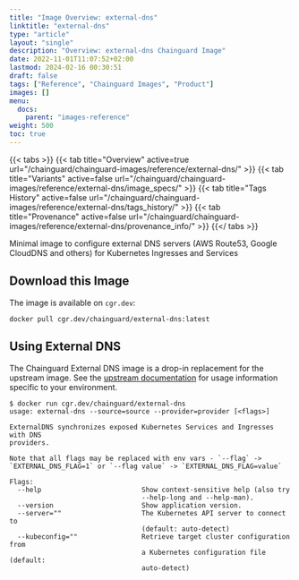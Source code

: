 ```yaml
---
title: "Image Overview: external-dns"
linktitle: "external-dns"
type: "article"
layout: "single"
description: "Overview: external-dns Chainguard Image"
date: 2022-11-01T11:07:52+02:00
lastmod: 2024-02-16 00:30:51
draft: false
tags: ["Reference", "Chainguard Images", "Product"]
images: []
menu: 
  docs: 
    parent: "images-reference"
weight: 500
toc: true
---
```


{{< tabs >}}
{{< tab title="Overview" active=true url="/chainguard/chainguard-images/reference/external-dns/" >}}
{{< tab title="Variants" active=false url="/chainguard/chainguard-images/reference/external-dns/image_specs/" >}}
{{< tab title="Tags History" active=false url="/chainguard/chainguard-images/reference/external-dns/tags_history/" >}}
{{< tab title="Provenance" active=false url="/chainguard/chainguard-images/reference/external-dns/provenance_info/" >}}
{{</ tabs >}}



<!--overview:start-->
Minimal image to configure external DNS servers (AWS Route53, Google CloudDNS and others) for Kubernetes Ingresses and Services
<!--overview:end-->

<!--getting:start-->
## Download this Image
The image is available on `cgr.dev`:

```
docker pull cgr.dev/chainguard/external-dns:latest
```
<!--getting:end-->

<!--body:start-->
## Using External DNS

The Chainguard External DNS image is a drop-in replacement for the upstream image.
See the [upstream documentation](https://github.com/kubernetes-sigs/external-dns) for usage information specific to your environment.

```shell
$ docker run cgr.dev/chainguard/external-dns
usage: external-dns --source=source --provider=provider [<flags>]

ExternalDNS synchronizes exposed Kubernetes Services and Ingresses with DNS
providers.

Note that all flags may be replaced with env vars - `--flag` ->
`EXTERNAL_DNS_FLAG=1` or `--flag value` -> `EXTERNAL_DNS_FLAG=value`

Flags:
  --help                         Show context-sensitive help (also try
                                 --help-long and --help-man).
  --version                      Show application version.
  --server=""                    The Kubernetes API server to connect to
                                 (default: auto-detect)
  --kubeconfig=""                Retrieve target cluster configuration from
                                 a Kubernetes configuration file (default:
                                 auto-detect)
```
<!--body:end-->

